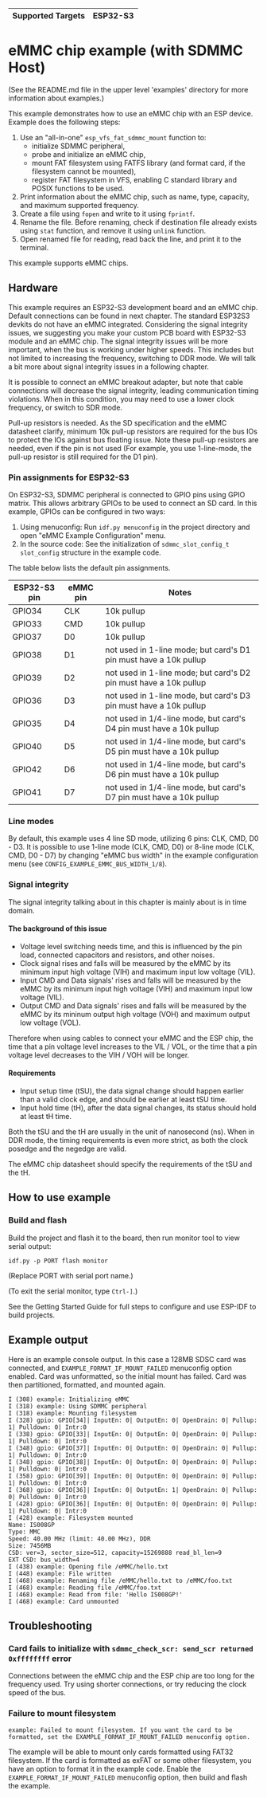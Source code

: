 | Supported Targets | ESP32-S3 |
| ----------------- | -------- |

# eMMC chip example (with SDMMC Host)

(See the README.md file in the upper level 'examples' directory for more information about examples.)

This example demonstrates how to use an eMMC chip with an ESP device. Example does the following steps:

1. Use an "all-in-one" `esp_vfs_fat_sdmmc_mount` function to:
    - initialize SDMMC peripheral,
    - probe and initialize an eMMC chip,
    - mount FAT filesystem using FATFS library (and format card, if the filesystem cannot be mounted),
    - register FAT filesystem in VFS, enabling C standard library and POSIX functions to be used.
2. Print information about the eMMC chip, such as name, type, capacity, and maximum supported frequency.
3. Create a file using `fopen` and write to it using `fprintf`.
4. Rename the file. Before renaming, check if destination file already exists using `stat` function, and remove it using `unlink` function.
5. Open renamed file for reading, read back the line, and print it to the terminal.

This example supports eMMC chips.


## Hardware

This example requires an ESP32-S3 development board and an eMMC chip. Default connections can be found in next chapter. The standard ESP32S3 devkits do not have an eMMC integrated. Considering the signal integrity issues, we suggesting you make your custom PCB board with ESP32-S3 module and an eMMC chip. The signal integrity issues will be more important, when the bus is working under higher speeds. This includes but not limited to increasing the frequency, switching to DDR mode. We will talk a bit more about signal integrity issues in a following chapter.

It is possible to connect an eMMC breakout adapter, but note that cable connections will decrease the signal integrity, leading communication timing violations. When in this condition, you may need to use a lower clock frequency, or switch to SDR mode.

Pull-up resistors is needed. As the SD specification and the eMMC datasheet clarify, minimum 10k pull-up resistors are required for the bus IOs to protect the IOs against bus floating issue. Note these pull-up resistors are needed, even if the pin is not used (For example, you use 1-line-mode, the pull-up resistor is still required for the D1 pin).


### Pin assignments for ESP32-S3

On ESP32-S3, SDMMC peripheral is connected to GPIO pins using GPIO matrix. This allows arbitrary GPIOs to be used to connect an SD card. In this example, GPIOs can be configured in two ways:

1. Using menuconfig: Run `idf.py menuconfig` in the project directory and open "eMMC Example Configuration" menu.
2. In the source code: See the initialization of ``sdmmc_slot_config_t slot_config`` structure in the example code.

The table below lists the default pin assignments.

ESP32-S3 pin  |  eMMC pin   | Notes
--------------|-------------|------------
GPIO34        | CLK         | 10k pullup
GPIO33        | CMD         | 10k pullup
GPIO37        | D0          | 10k pullup
GPIO38        | D1          | not used in 1-line mode; but card's D1 pin must have a 10k pullup
GPIO39        | D2          | not used in 1-line mode; but card's D2 pin must have a 10k pullup
GPIO36        | D3          | not used in 1-line mode, but card's D3 pin must have a 10k pullup
GPIO35        | D4          | not used in 1/4-line mode, but card's D4 pin must have a 10k pullup
GPIO40        | D5          | not used in 1/4-line mode, but card's D5 pin must have a 10k pullup
GPIO42        | D6          | not used in 1/4-line mode, but card's D6 pin must have a 10k pullup
GPIO41        | D7          | not used in 1/4-line mode, but card's D7 pin must have a 10k pullup


### Line modes

By default, this example uses 4 line SD mode, utilizing 6 pins: CLK, CMD, D0 - D3. It is possible to use 1-line mode (CLK, CMD, D0) or 8-line mode (CLK, CMD, D0 - D7) by changing "eMMC bus width" in the example configuration menu (see `CONFIG_EXAMPLE_EMMC_BUS_WIDTH_1/8`).


### Signal integrity

The signal integrity talking about in this chapter is mainly about is in time domain.

#### The background of this issue

- Voltage level switching needs time, and this is influenced by the pin load, connected capacitors and resistors, and other noises.
- Clock signal rises and falls will be measured by the eMMC by its minimum input high voltage (VIH) and maximum input low voltage (VIL).
- Input CMD and Data signals' rises and falls will be measured by the eMMC by its minimum input high voltage (VIH) and maximum input low voltage (VIL).
- Output CMD and Data signals' rises and falls will be measured by the eMMC by its mininum output high voltage (VOH) and maximum output low voltage (VOL).

Therefore when using cables to connect your eMMC and the ESP chip, the time that a pin voltage level increases to the VIL / VOL, or the time that a pin voltage level decreases to the VIH / VOH will be longer.

#### Requirements

- Input setup time (tSU), the data signal change should happen earlier than a valid clock edge, and should be earlier at least tSU time.
- Input hold time (tH), after the data signal changes, its status should hold at least tH time.

Both the tSU and the tH are usually in the unit of nanosecond (ns). When in DDR mode, the timing requirements is even more strict, as both the clock posedge and the negedge are valid.

The eMMC chip datasheet should specify the requirements of the tSU and the tH.


## How to use example

### Build and flash

Build the project and flash it to the board, then run monitor tool to view serial output:

```
idf.py -p PORT flash monitor
```

(Replace PORT with serial port name.)

(To exit the serial monitor, type ``Ctrl-]``.)

See the Getting Started Guide for full steps to configure and use ESP-IDF to build projects.


## Example output

Here is an example console output. In this case a 128MB SDSC card was connected, and `EXAMPLE_FORMAT_IF_MOUNT_FAILED` menuconfig option enabled. Card was unformatted, so the initial mount has failed. Card was then partitioned, formatted, and mounted again.

```
I (308) example: Initializing eMMC
I (318) example: Using SDMMC peripheral
I (318) example: Mounting filesystem
I (328) gpio: GPIO[34]| InputEn: 0| OutputEn: 0| OpenDrain: 0| Pullup: 1| Pulldown: 0| Intr:0
I (338) gpio: GPIO[33]| InputEn: 0| OutputEn: 0| OpenDrain: 0| Pullup: 1| Pulldown: 0| Intr:0
I (348) gpio: GPIO[37]| InputEn: 0| OutputEn: 0| OpenDrain: 0| Pullup: 1| Pulldown: 0| Intr:0
I (348) gpio: GPIO[38]| InputEn: 0| OutputEn: 0| OpenDrain: 0| Pullup: 1| Pulldown: 0| Intr:0
I (358) gpio: GPIO[39]| InputEn: 0| OutputEn: 0| OpenDrain: 0| Pullup: 1| Pulldown: 0| Intr:0
I (368) gpio: GPIO[36]| InputEn: 0| OutputEn: 1| OpenDrain: 0| Pullup: 0| Pulldown: 0| Intr:0
I (428) gpio: GPIO[36]| InputEn: 0| OutputEn: 0| OpenDrain: 0| Pullup: 1| Pulldown: 0| Intr:0
I (428) example: Filesystem mounted
Name: IS008GP
Type: MMC
Speed: 40.00 MHz (limit: 40.00 MHz), DDR
Size: 7456MB
CSD: ver=3, sector_size=512, capacity=15269888 read_bl_len=9
EXT CSD: bus_width=4
I (438) example: Opening file /eMMC/hello.txt
I (448) example: File written
I (468) example: Renaming file /eMMC/hello.txt to /eMMC/foo.txt
I (468) example: Reading file /eMMC/foo.txt
I (468) example: Read from file: 'Hello IS008GP!'
I (468) example: Card unmounted
```

## Troubleshooting

### Card fails to initialize with `sdmmc_check_scr: send_scr returned 0xffffffff` error

Connections between the eMMC chip and the ESP chip are too long for the frequency used. Try using shorter connections, or try reducing the clock speed of the bus.

### Failure to mount filesystem

```
example: Failed to mount filesystem. If you want the card to be formatted, set the EXAMPLE_FORMAT_IF_MOUNT_FAILED menuconfig option.
```
The example will be able to mount only cards formatted using FAT32 filesystem. If the card is formatted as exFAT or some other filesystem, you have an option to format it in the example code. Enable the `EXAMPLE_FORMAT_IF_MOUNT_FAILED` menuconfig option, then build and flash the example.
